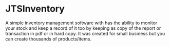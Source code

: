 # JTSInventory
A simple inventory management software with has the ability to monitor your stock and keep a record of it too by keeping as copy of the report or transaction in pdf or in hard copy. It was created for small business but you can create thousands of products/items.
